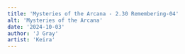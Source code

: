 ```yaml
---
title: 'Mysteries of the Arcana - 2.30 Remembering-04'
alt: 'Mysteries of the Arcana'
date: '2024-10-03'
author: 'J Gray'
artist: 'Keira'
---
```

